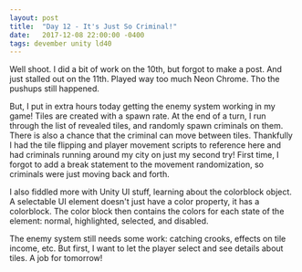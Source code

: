 ```yaml
---
layout: post
title:  "Day 12 - It's Just So Criminal!"
date:   2017-12-08 22:00:00 -0400
tags: devember unity ld40
---
```


Well shoot. I did a bit of work on the 10th, but forgot to make a post. And just stalled out on the 11th. Played way too much Neon Chrome. Tho the pushups still happened.

But, I put in extra hours today getting the enemy system working in my game! Tiles are created with a spawn rate. At the end of a turn, I run through the list of revealed tiles, and randomly spawn criminals on them. There is also a chance that the criminal can move between tiles. Thankfully I had the tile flipping and player movement scripts to reference here and had criminals running around my city on just my second try! First time, I forgot to add a break statement to the movement randomization, so criminals were just moving back and forth.

I also fiddled more with Unity UI stuff, learning about the colorblock object. A selectable UI element doesn't just have a color property, it has a colorblock. The color block then contains the colors for each state of the element: normal, highlighted, selected, and disabled.

The enemy system still needs some work: catching crooks, effects on tile income, etc. But first, I want to let the player select and see details about tiles. A job for tomorrow!